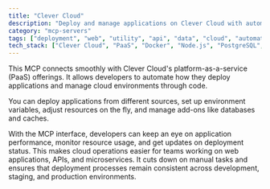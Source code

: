 ```yaml
---
title: "Clever Cloud"
description: "Deploy and manage applications on Clever Cloud with automated scaling, environment configuration, and real-time monitoring."
category: "mcp-servers"
tags: ["deployment", "web", "utility", "api", "data", "cloud", "automation", "monitoring"]
tech_stack: ["Clever Cloud", "PaaS", "Docker", "Node.js", "PostgreSQL", "microservices"]
---
```


This MCP connects smoothly with Clever Cloud's platform-as-a-service (PaaS) offerings. It allows developers to automate how they deploy applications and manage cloud environments through code.

You can deploy applications from different sources, set up environment variables, adjust resources on the fly, and manage add-ons like databases and caches. 

With the MCP interface, developers can keep an eye on application performance, monitor resource usage, and get updates on deployment status. This makes cloud operations easier for teams working on web applications, APIs, and microservices. It cuts down on manual tasks and ensures that deployment processes remain consistent across development, staging, and production environments.